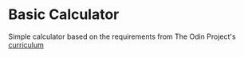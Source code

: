 # Basic Calculator
Simple calculator based on the requirements from The Odin Project's [curriculum](https://www.theodinproject.com/courses/web-development-101/lessons/etch-a-sketch-project)